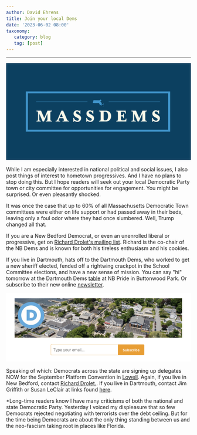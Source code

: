 ```yaml
---
author: David Ehrens
title: Join your local Dems
date: '2023-06-02 08:00'
taxonomy:
   category: blog
   tag: [post]
---
```

---
 
![](massdems.png)

While I am especially interested in national political and social issues, I also post things of interest to hometown progressives. And I have no plans to stop doing this. But I hope readers will seek out your local Democratic Party town or city committee for opportunities for engagement. You might be surprised. Or even pleasantly shocked.

It was once the case that up to 60% of all Massachusetts Democratic Town committees were either on life support or had passed away in their beds, leaving only a foul odor where they had once slumbered. Well, Trump changed all that.

If you are a New Bedford Democrat, or even an unenrolled liberal or progressive, get on [Richard Drolet's mailing list](mailto:branch18nalc@yahoo.com). Richard is the co-chair of the NB Dems and is known for both his tireless enthusiasm and his cookies.

If you live in Dartmouth, hats off to the Dartmouth Dems, who worked to get a new sheriff elected, fended off a rightwing crackpot in the School Committee elections, and have a new sense of mission. You can say "hi" tomorrow at the Dartmouth Dems [table](https://dartmouthdems.substack.com/p/pride-2023) at NB Pride in Buttonwood Park. Or subscribe to their new online [newsletter](https://dartmouthdems.substack.com/).

![](dartmouthdems.png)

Speaking of which: Democrats across the state are signing up delegates NOW for the September Platform Convention in [Lowell](https://dartmouthdems.substack.com/p/2023-ddtc-caucus). Again, if you live in New Bedford, contact [Richard Drolet.](mailto:branch18nalc@yahoo.com). If you live in Dartmouth, contact Jim Griffith or Susan LeClair at links found [here](https://dartmouthdems.substack.com/p/2023-ddtc-caucus).

*Long-time readers know I have many criticisms of both the national and state Democratic Party. Yesterday I voiced my displeasure that so few Democrats rejected negotiating with terrorists over the debt ceiling. But for the time being Democrats are about the only thing standing between us and the neo-fascism taking root in places like Florida.

